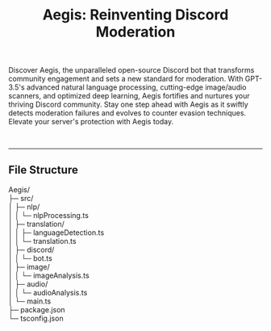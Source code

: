 <h1 align = "center" >Aegis: Reinventing Discord Moderation</h1>
<br />
<p align="center">

Discover Aegis, the unparalleled open-source Discord bot that transforms community engagement and sets a new standard for moderation. With GPT-3.5's advanced natural language processing, cutting-edge image/audio scanners, and optimized deep learning, Aegis fortifies and nurtures your thriving Discord community. Stay one step ahead with Aegis as it swiftly detects moderation failures and evolves to counter evasion techniques. Elevate your server's protection with Aegis today.
  
</p>
<br />

---

<h2>File Structure</h2>
<p>
Aegis/<br>
├─ src/<br>
│ ├─ nlp/<br>
│ │ └─ nlpProcessing.ts<br>
│ ├─ translation/<br>
│ │ ├─ languageDetection.ts<br>
│ │ └─ translation.ts<br>
│ ├─ discord/<br>
│ │ └─ bot.ts<br>
│ ├─ image/<br>
│ │ └─ imageAnalysis.ts<br>
│ ├─ audio/<br>
│ │ └─ audioAnalysis.ts<br>
│ └─ main.ts<br>
├─ package.json<br>
└─ tsconfig.json<br>


</p>  
